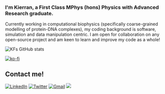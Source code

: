 ### I'm Kierran, a First Class MPhys (hons) Physics with Advanced Research graduate. 
Currently working in computational biophysics (specifically coarse-grained modelling of protein-DNA complexes), my coding background is software, simulation and data manipulation centric. I am open for collaboration on any open-source project and am keen to learn and improve my code as a whole!

![KFs GitHub stats](https://github-readme-stats.vercel.app/api?username=KierranFalloon&count_private=true&show_icons=true&theme=transparent)

[![ko-fi](https://ko-fi.com/img/githubbutton_sm.svg)](https://ko-fi.com/M4M3ISOF2)

## Contact me!

[![LinkedIn](https://img.shields.io/twitter/url?color=%230A66C2&label=Kierran&logo=linkedin&style=for-the-badge&url=https%3A%2F%2Fwww.linkedin.com%2Fin%2Fkierran-falloon%2F)](https://www.linkedin.com/in/kierran-falloon/)
[![Twitter](https://img.shields.io/twitter/url?color=%231DA1F2&label=%40narreik&logo=twitter&logoColor=white&style=for-the-badge&url=https%3A%2F%2Fwww.linkedin.com%2Fin%2Fkierran-falloon%2F)](https://twitter.com/narreik)
[![Gmail](https://img.shields.io/twitter/url?color=%23EA4335&label=kgwfalloon%40gmail.com&logo=gmail&logoColor=white&style=for-the-badge&url=https://mailto:kgwfalloon@gmail.com&link=mailto:kgwfalloon@gmail.com)](mailto:kgwfalloon@gmail.com)
![](https://komarev.com/ghpvc/?username=KierranFalloon&color=brightgreen&style=for-the-badge)
<!--
**KierranFalloon/KierranFalloon** is a ✨ _special_ ✨ repository because its `README.md` (this file) appears on your GitHub profile.
